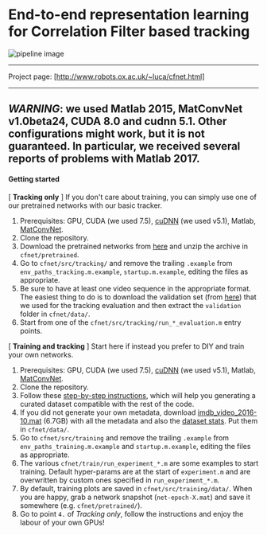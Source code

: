 
# End-to-end representation learning for Correlation Filter based tracking

![pipeline image][logo]

[logo]: http://www.robots.ox.ac.uk/~luca/cfnet/page1_teaser.jpg "Pipeline image"

- - - -
Project page: [http://www.robots.ox.ac.uk/~luca/cfnet.html]
- - - -
*WARNING*: we used Matlab 2015, MatConvNet v1.0beta24, CUDA 8.0 and cudnn 5.1.
Other configurations might work, but it is not guaranteed.
In particular, we received several reports of problems with Matlab 2017.
----
#### Getting started

[ **Tracking only** ] If you don't care about training, you can simply use one of our pretrained networks with our basic tracker.
  1. Prerequisites: GPU, CUDA (we used 7.5), [cuDNN](https://developer.nvidia.com/cudnn) (we used v5.1), Matlab, [MatConvNet](http://www.vlfeat.org/matconvnet/install/).
  2. Clone the repository.
  3. Download the pretrained networks from [here](https://drive.google.com/open?id=0B7Awq_aAemXQZ3JTc2l6TTZlQVE) and unzip the archive in `cfnet/pretrained`.
  4. Go to `cfnet/src/tracking/` and remove the trailing `.example` from `env_paths_tracking.m.example`, `startup.m.example`, editing the files as appropriate.
  5. Be sure to have at least one video sequence in the appropriate format. The easiest thing to do is to download the validation set (from [here](https://drive.google.com/file/d/0B7Awq_aAemXQSnhBVW5LNmNvUU0/view?usp=sharing)) that we used for the tracking evaluation and then extract the `validation` folder in `cfnet/data/`.
  6. Start from one of the `cfnet/src/tracking/run_*_evaluation.m` entry points.

 [ **Training and tracking** ] Start here if instead you prefer to DIY and train your own networks.
  1. Prerequisites: GPU, CUDA (we used 7.5), [cuDNN](https://developer.nvidia.com/cudnn) (we used v5.1), Matlab, [MatConvNet](http://www.vlfeat.org/matconvnet/install/).
  2. Clone the repository.
  3. Follow these [step-by-step instructions](https://github.com/bertinetto/siamese-fc/tree/master/ILSVRC15-curation), which will help you generating a curated dataset compatible with the rest of the code.  
  4. If you did not generate your own metadata, download [imdb_video_2016-10.mat](bit.ly/cfnet_imdb_video) (6.7GB) with all the metadata and also the [dataset stats](http://bit.ly/imdb_video_stats). Put them in `cfnet/data/`.
  5. Go to `cfnet/src/training` and remove the trailing `.example` from `env_paths_training.m.example` and `startup.m.example`, editing the files as appropriate.
  6. The various `cfnet/train/run_experiment_*.m` are some examples to start training. Default hyper-params are at the start of `experiment.m` and are overwritten by custom ones specified in `run_experiment_*.m`.
  7. By default, training plots are saved in `cfnet/src/training/data/`. When you are happy, grab a network snapshot (`net-epoch-X.mat`) and save it somewhere (e.g. `cfnet/pretrained/`).
  8. Go to point `4.` of <i>Tracking only</i>, follow the instructions and enjoy the labour of your own GPUs!
